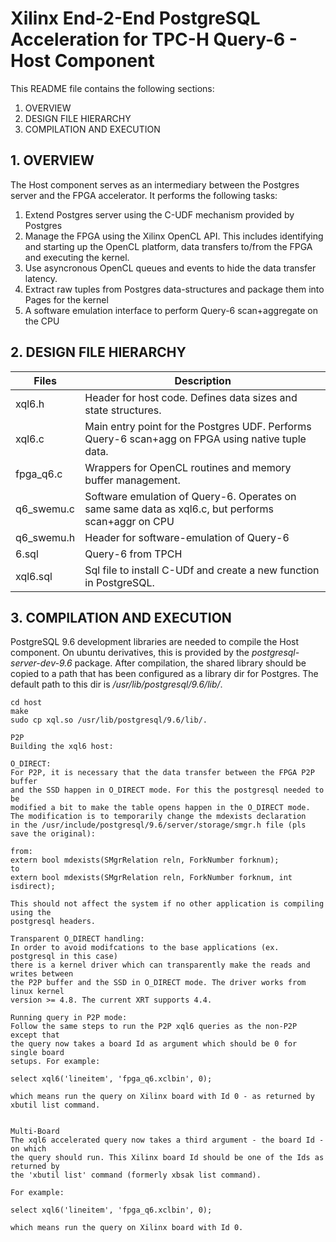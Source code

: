 Xilinx End-2-End PostgreSQL Acceleration for TPC-H Query-6 - Host Component
===========================================================================

This README file contains the following sections:
  1. OVERVIEW
  2. DESIGN FILE HIERARCHY  
  3. COMPILATION AND EXECUTION

## 1. OVERVIEW
The Host component serves as an intermediary between the Postgres server and the FPGA accelerator. It performs the following tasks:

1. Extend Postgres server using the C-UDF mechanism provided by Postgres
2. Manage the FPGA using the Xilinx OpenCL API. This includes identifying and starting up the OpenCL platform, data transfers to/from the FPGA and executing the kernel.
3. Use asyncronous OpenCL queues and events to hide the data transfer latency.
4. Extract raw tuples from Postgres data-structures and package them into Pages for the kernel
5. A software emulation interface to perform Query-6 scan+aggregate on the CPU

## 2. DESIGN FILE HIERARCHY

Files       | Description
------------|----------------------------------------------------------------------------
xql6.h      | Header for host code. Defines data sizes and state structures.
xql6.c      | Main entry point for the Postgres UDF. Performs Query-6 scan+agg on FPGA using native tuple data.
fpga\_q6.c  | Wrappers for OpenCL routines and memory buffer management.
q6\_swemu.c | Software emulation of Query-6. Operates on same same data as xql6.c, but performs scan+aggr on CPU
q6\_swemu.h | Header for software-emulation of Query-6
6.sql       | Query-6 from TPCH
xql6.sql    | Sql file to install C-UDf and create a new function in PostgreSQL.

## 3. COMPILATION AND EXECUTION
PostgreSQL 9.6 development libraries are needed to compile the Host component. On ubuntu derivatives, this is provided by the *postgresql-server-dev-9.6* package. After compilation, the shared library should be copied to a path that has been configured as a library dir for Postgres. The default path to this dir is */usr/lib/postgresql/9.6/lib/*.

```
cd host
make
sudo cp xql.so /usr/lib/postgresql/9.6/lib/.

P2P
Building the xql6 host:

O_DIRECT:
For P2P, it is necessary that the data transfer between the FPGA P2P buffer
and the SSD happen in O_DIRECT mode. For this the postgresql needed to be
modified a bit to make the table opens happen in the O_DIRECT mode.
The modification is to temporarily change the mdexists declaration
in the /usr/include/postgresql/9.6/server/storage/smgr.h file (pls save the original):

from:
extern bool mdexists(SMgrRelation reln, ForkNumber forknum);
to
extern bool mdexists(SMgrRelation reln, ForkNumber forknum, int isdirect);

This should not affect the system if no other application is compiling using the
postgresql headers.

Transparent O_DIRECT handling:
In order to avoid modifcations to the base applications (ex. postgresql in this case)
there is a kernel driver which can transparently make the reads and writes between
the P2P buffer and the SSD in O_DIRECT mode. The driver works from linux kernel
version >= 4.8. The current XRT supports 4.4.

Running query in P2P mode:
Follow the same steps to run the P2P xql6 queries as the non-P2P except that
the query now takes a board Id as argument which should be 0 for single board
setups. For example:

select xql6('lineitem', 'fpga_q6.xclbin', 0);

which means run the query on Xilinx board with Id 0 - as returned by xbutil list command.


Multi-Board
The xql6 accelerated query now takes a third argument - the board Id - on which
the query should run. This Xilinx board Id should be one of the Ids as returned by
the 'xbutil list' command (formerly xbsak list command).

For example:

select xql6('lineitem', 'fpga_q6.xclbin', 0);

which means run the query on Xilinx board with Id 0.

```

